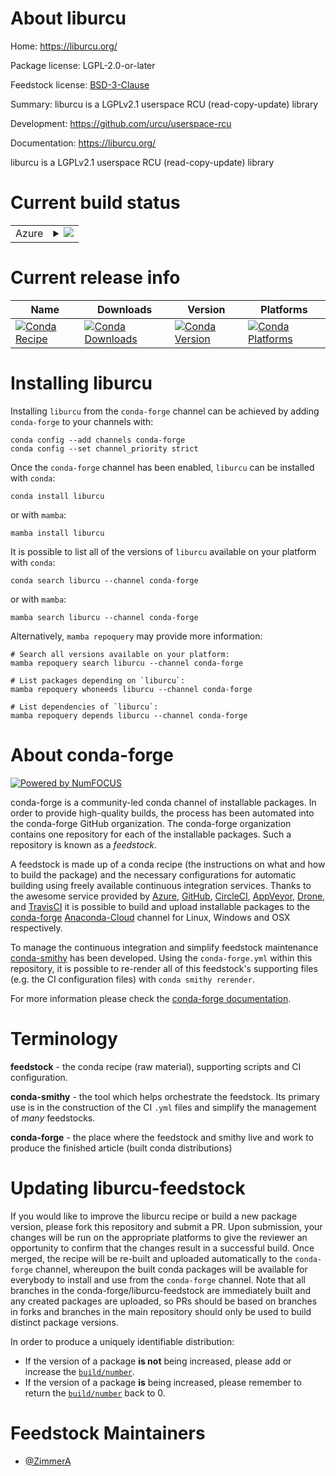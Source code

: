 About liburcu
=============

Home: https://liburcu.org/

Package license: LGPL-2.0-or-later

Feedstock license: [BSD-3-Clause](https://github.com/conda-forge/liburcu-feedstock/blob/master/LICENSE.txt)

Summary: liburcu is a LGPLv2.1 userspace RCU (read-copy-update) library

Development: https://github.com/urcu/userspace-rcu

Documentation: https://liburcu.org/

liburcu is a LGPLv2.1 userspace RCU (read-copy-update) library


Current build status
====================


<table>
    
  <tr>
    <td>Azure</td>
    <td>
      <details>
        <summary>
          <a href="https://dev.azure.com/conda-forge/feedstock-builds/_build/latest?definitionId=10945&branchName=master">
            <img src="https://dev.azure.com/conda-forge/feedstock-builds/_apis/build/status/liburcu-feedstock?branchName=master">
          </a>
        </summary>
        <table>
          <thead><tr><th>Variant</th><th>Status</th></tr></thead>
          <tbody><tr>
              <td>linux_64</td>
              <td>
                <a href="https://dev.azure.com/conda-forge/feedstock-builds/_build/latest?definitionId=10945&branchName=master">
                  <img src="https://dev.azure.com/conda-forge/feedstock-builds/_apis/build/status/liburcu-feedstock?branchName=master&jobName=linux&configuration=linux_64_" alt="variant">
                </a>
              </td>
            </tr>
          </tbody>
        </table>
      </details>
    </td>
  </tr>
</table>

Current release info
====================

| Name | Downloads | Version | Platforms |
| --- | --- | --- | --- |
| [![Conda Recipe](https://img.shields.io/badge/recipe-liburcu-green.svg)](https://anaconda.org/conda-forge/liburcu) | [![Conda Downloads](https://img.shields.io/conda/dn/conda-forge/liburcu.svg)](https://anaconda.org/conda-forge/liburcu) | [![Conda Version](https://img.shields.io/conda/vn/conda-forge/liburcu.svg)](https://anaconda.org/conda-forge/liburcu) | [![Conda Platforms](https://img.shields.io/conda/pn/conda-forge/liburcu.svg)](https://anaconda.org/conda-forge/liburcu) |

Installing liburcu
==================

Installing `liburcu` from the `conda-forge` channel can be achieved by adding `conda-forge` to your channels with:

```
conda config --add channels conda-forge
conda config --set channel_priority strict
```

Once the `conda-forge` channel has been enabled, `liburcu` can be installed with `conda`:

```
conda install liburcu
```

or with `mamba`:

```
mamba install liburcu
```

It is possible to list all of the versions of `liburcu` available on your platform with `conda`:

```
conda search liburcu --channel conda-forge
```

or with `mamba`:

```
mamba search liburcu --channel conda-forge
```

Alternatively, `mamba repoquery` may provide more information:

```
# Search all versions available on your platform:
mamba repoquery search liburcu --channel conda-forge

# List packages depending on `liburcu`:
mamba repoquery whoneeds liburcu --channel conda-forge

# List dependencies of `liburcu`:
mamba repoquery depends liburcu --channel conda-forge
```


About conda-forge
=================

[![Powered by
NumFOCUS](https://img.shields.io/badge/powered%20by-NumFOCUS-orange.svg?style=flat&colorA=E1523D&colorB=007D8A)](https://numfocus.org)

conda-forge is a community-led conda channel of installable packages.
In order to provide high-quality builds, the process has been automated into the
conda-forge GitHub organization. The conda-forge organization contains one repository
for each of the installable packages. Such a repository is known as a *feedstock*.

A feedstock is made up of a conda recipe (the instructions on what and how to build
the package) and the necessary configurations for automatic building using freely
available continuous integration services. Thanks to the awesome service provided by
[Azure](https://azure.microsoft.com/en-us/services/devops/), [GitHub](https://github.com/),
[CircleCI](https://circleci.com/), [AppVeyor](https://www.appveyor.com/),
[Drone](https://cloud.drone.io/welcome), and [TravisCI](https://travis-ci.com/)
it is possible to build and upload installable packages to the
[conda-forge](https://anaconda.org/conda-forge) [Anaconda-Cloud](https://anaconda.org/)
channel for Linux, Windows and OSX respectively.

To manage the continuous integration and simplify feedstock maintenance
[conda-smithy](https://github.com/conda-forge/conda-smithy) has been developed.
Using the ``conda-forge.yml`` within this repository, it is possible to re-render all of
this feedstock's supporting files (e.g. the CI configuration files) with ``conda smithy rerender``.

For more information please check the [conda-forge documentation](https://conda-forge.org/docs/).

Terminology
===========

**feedstock** - the conda recipe (raw material), supporting scripts and CI configuration.

**conda-smithy** - the tool which helps orchestrate the feedstock.
                   Its primary use is in the construction of the CI ``.yml`` files
                   and simplify the management of *many* feedstocks.

**conda-forge** - the place where the feedstock and smithy live and work to
                  produce the finished article (built conda distributions)


Updating liburcu-feedstock
==========================

If you would like to improve the liburcu recipe or build a new
package version, please fork this repository and submit a PR. Upon submission,
your changes will be run on the appropriate platforms to give the reviewer an
opportunity to confirm that the changes result in a successful build. Once
merged, the recipe will be re-built and uploaded automatically to the
`conda-forge` channel, whereupon the built conda packages will be available for
everybody to install and use from the `conda-forge` channel.
Note that all branches in the conda-forge/liburcu-feedstock are
immediately built and any created packages are uploaded, so PRs should be based
on branches in forks and branches in the main repository should only be used to
build distinct package versions.

In order to produce a uniquely identifiable distribution:
 * If the version of a package **is not** being increased, please add or increase
   the [``build/number``](https://docs.conda.io/projects/conda-build/en/latest/resources/define-metadata.html#build-number-and-string).
 * If the version of a package **is** being increased, please remember to return
   the [``build/number``](https://docs.conda.io/projects/conda-build/en/latest/resources/define-metadata.html#build-number-and-string)
   back to 0.

Feedstock Maintainers
=====================

* [@ZimmerA](https://github.com/ZimmerA/)

